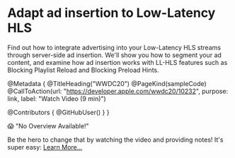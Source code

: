 # Adapt ad insertion to Low-Latency HLS

Find out how to integrate advertising into your Low-Latency HLS streams through server-side ad insertion. We'll show you how to segment your ad content, and examine how ad insertion works with LL-HLS features such as Blocking Playlist Reload and Blocking Preload Hints.

@Metadata {
   @TitleHeading("WWDC20")
   @PageKind(sampleCode)
   @CallToAction(url: "https://developer.apple.com/wwdc20/10232", purpose: link, label: "Watch Video (9 min)")

   @Contributors {
      @GitHubUser(<replace this with your GitHub handle>)
   }
}

😱 "No Overview Available!"

Be the hero to change that by watching the video and providing notes! It's super easy:
 [Learn More…](https://wwdcnotes.github.io/WWDCNotes/documentation/wwdcnotes/contributing)
